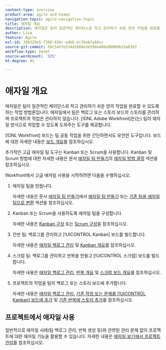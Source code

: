 ```yaml
---
content-type: overview
product-area: agile-and-teams
navigation-topic: agile-navigation-topic
title: 애자일 개요
description: 애자일은 팀이 일관적인 케이던스로 작고 관리하기 쉬운 양의 작업을 완료할 수 있도록 하는 작업 방법론입니다. 애자일에서 팀은 백로그 또는 스토리 보드의 스토리를 관리하며 프로젝트의 작업은 관리하지 않습니다. [!DNL Adobe Workfront] 팀이 애자일 방식으로 작업할 수 있도록 도와주는 도구를 제공합니다.
author: Lisa
feature: Agile
exl-id: 35b329e5-f360-416c-adbb-ec39ab7a50cc
source-git-commit: 59c3a57e334d1660e3e59da480a90060b1ba81b7
workflow-type: tm+mt
source-wordcount: '325'
ht-degree: 0%

---
```


# 애자일 개요

애자일은 팀이 일관적인 케이던스로 작고 관리하기 쉬운 양의 작업을 완료할 수 있도록 하는 작업 방법론입니다. 애자일에서 팀은 백로그 또는 스토리 보드의 스토리를 관리하며 프로젝트의 작업은 관리하지 않습니다. [!DNL Adobe Workfront]은(는) 팀이 애자일 방식으로 작업할 수 있도록 도와주는 도구를 제공합니다.

[!DNL Workfront] 보드는 팀 공동 작업을 위한 간단하면서도 유연한 도구입니다. 보드에 대한 자세한 내용은 [보드 개요](../agile/boards-overview.md)를 참조하십시오.

추가적인 고급 애자일 팀 도구는 Kanban 또는 Scrum을 사용합니다. Kanban 및 Scrum 방법에 대한 자세한 내용은 문서 [애자일 팀 만들기](../agile/get-started-with-agile-in-workfront/create-an-agile-team.md)의 [애자일 방법 결정](../agile/get-started-with-agile-in-workfront/create-an-agile-team.md#deciding) 섹션을 참조하십시오.

Workfront에서 고급 애자일 사용을 시작하려면 다음을 수행하십시오.

1. 애자일 팀을 만듭니다.

   자세한 내용은 문서 [애자일 팀 만들기](../agile/get-started-with-agile-in-workfront/create-an-agile-team.md)에서 [애자일 팀 만들기](../agile/get-started-with-agile-in-workfront/create-an-agile-team.md/#create-an-agile-team-1) 또는 [기존 팀을 애자일 팀으로 변환](../agile/get-started-with-agile-in-workfront/create-an-agile-team.md#converting-an-existing-team-into-an-agaile-team) 섹션을 참조하십시오.

1. Kanban 또는 Scrum을 사용하도록 애자일 팀을 구성합니다.

   자세한 내용은 [Kanban 구성](../agile/get-started-with-agile-in-workfront/configure-kanban.md) 또는 [Scrum 구성](../agile/get-started-with-agile-in-workfront/configure-scrum.md)을 참조하십시오.

1. 칸반 팀: 백로그를 관리하고 [!UICONTROL Kanban] 보드를 빌드합니다.

   자세한 내용은 [애자일 백로그 관리](../agile/work-in-an-agile-environment/manage-the-agile-backlog.md) 및 [Kanban 개요](../agile/use-kanban-in-an-agile-team/kanban-overview.md)를 참조하십시오.

1. 스크럼 팀: 백로그를 관리하고 반복을 만들고 [!UICONTROL 스크럼] 보드를 빌드합니다.

   자세한 내용은 [애자일 백로그 관리](../agile/work-in-an-agile-environment/manage-the-agile-backlog.md), [반복 개요](../agile/use-scrum-in-an-agile-team/iterations/iterations-overview.md) 및 [스크럼 보드 개요](../agile/use-scrum-in-an-agile-team/scrum-board/scrum-board-overview.md)를 참조하십시오.

1. 프로젝트의 작업을 팀의 백로그 또는 스토리 보드에 추가합니다.

   자세한 내용은 [애자일 백로그 관리](../agile/work-in-an-agile-environment/manage-the-agile-backlog.md), [기존 작업 또는 문제를 [!UICONTROL Kanban] 보드에 추가](../agile/use-kanban-in-an-agile-team/add-existing-tasks-or-issues-to-the-kanban-board.md) 및 [기존 반복에 스토리 추가](../agile/use-scrum-in-an-agile-team/iterations/add-stories-to-existing-iteration.md)를 참조하십시오.

## 프로젝트에서 애자일 사용

일반적으로 애자일 사례(팀 백로그 관리, 반복 생성 등)와 관련된 관리 문제 없이 프로젝트에 대한 애자일 기능을 활용할 수 있습니다. 자세한 내용은 [애자일 보기에서 프로젝트 관리](/help/quicksilver/manage-work/projects/manage-projects/manage-projects-in-agile-view.md)를 참조하십시오.
